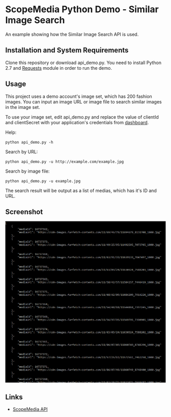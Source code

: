 ScopeMedia Python Demo - Similar Image Search
=====
An example showing how the Similar Image Search API is used.

Installation and System Requirements
-----
Clone this repository or download api_demo.py. You need to install Python 2.7 and [Requests](http://docs.python-requests.org/) module in order to run the demo.

Usage
-----
This project uses a demo account's image set, which has 200 fashion images. You can input an image URL or image file to search similar images in the image set.

To use your image set, edit api_demo.py and replace the value of clientId and clientSecret with your application's credentials from [dashboard](https://api.scopemedia.com/#/dashboard/products/ScopeCheck/feature).

Help:
```
python api_demo.py -h
```

Search by URL:
```
python api_demo.py -u http://example.com/example.jpg
```

Search by image file:
```
python api_demo.py -u example.jpg
```

The search result will be output as a list of medias, which has it's ID and URL.

Screenshot
-----
![screenshot](screenshot.png)

Links
-----
* [ScopeMedia API](https://developer.scopemedia.com/documentation/)
